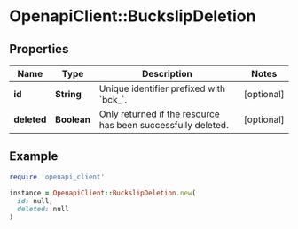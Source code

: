 # OpenapiClient::BuckslipDeletion

## Properties

| Name | Type | Description | Notes |
| ---- | ---- | ----------- | ----- |
| **id** | **String** | Unique identifier prefixed with &#x60;bck_&#x60;. | [optional] |
| **deleted** | **Boolean** | Only returned if the resource has been successfully deleted. | [optional] |

## Example

```ruby
require 'openapi_client'

instance = OpenapiClient::BuckslipDeletion.new(
  id: null,
  deleted: null
)
```

